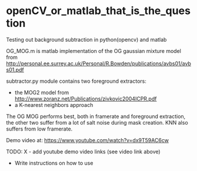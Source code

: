 # openCV_or_matlab_that_is_the_question

Testing out background subtraction in python(opencv) and matlab

OG_MOG.m is matlab implementation of the OG gaussian mixture model from http://personal.ee.surrey.ac.uk/Personal/R.Bowden/publications/avbs01/avbs01.pdf

subtractor.py module contains two foreground extractors:
  - the MOG2 model from http://www.zoranz.net/Publications/zivkovic2004ICPR.pdf
  - a K-nearest neighbors approach
  
The OG MOG performs best, both in framerate and foreground extraction, the other two suffer from a lot of salt noise during mask creation.
KNN also suffers from low framerate.

Demo video at: https://www.youtube.com/watch?v=dx9T59AC6cw

TODO:
  X - add youtube demo video links (see video link above)
  - Write instructions on how to use
